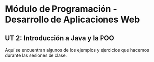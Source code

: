 # Módulo de Programación - Desarrollo de Aplicaciones Web
## UT 2: Introducción a Java y la POO
Aquí se encuentran algunos de los ejemplos y ejercicios que hacemos durante las sesiones de clase.
